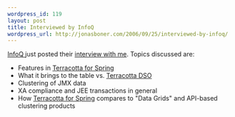 ```yaml
--- 
wordpress_id: 119
layout: post
title: Interviewed by InfoQ
wordpress_url: http://jonasboner.com/2006/09/25/interviewed-by-infoq/
---
```

<a href="http://www.infoq.com/">InfoQ </a>just posted their <a href="http://www.infoq.com/news/terracotta-spring">interview with me</a>. Topics discussed are:

<ul>
	<li>Features in <a href="http://terracottatech.com/terracotta_spring.shtml">Terracotta for Spring</a>
</li>
	<li>What it brings to the table vs. <a href="http://terracottatech.com/terracotta_DSO.shtml">Terracotta DSO</a>
</li>
	<li>Clustering of JMX data
</li>
	<li>XA compliance and JEE transactions in general
</li>
	<li>How <a href="http://terracottatech.com/terracotta_spring.shtml">Terracotta for Spring</a> compares to "Data Grids" and API-based clustering products
</li>
</ul>

 

